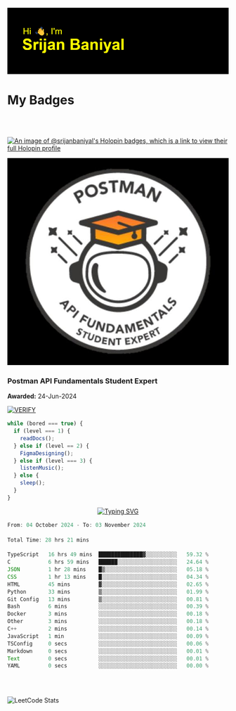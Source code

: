 ![Header](./header.png)

# My Badges

<Br />
<Br />

[![An image of @srijanbaniyal's Holopin badges, which is a link to view their full Holopin profile](https://holopin.me/srijanbaniyal)](https://holopin.io/@srijanbaniyal)

[![Postman API Fundamentals Student Expert](/Postman.jpeg)](https://api.badgr.io/public/assertions/r9BLLy0oTfKJBbkGuDI1zA)

### Postman API Fundamentals Student Expert

**Awarded:** 24-Jun-2024

[![VERIFY](https://img.shields.io/badge/VERIFY-blue)](https://badgecheck.io?url=https%3A%2F%2Fapi.badgr.io%2Fpublic%2Fassertions%2Fr9BLLy0oTfKJBbkGuDI1zA)

```javascript
while (bored === true) {
  if (level === 1) {
    readDocs();
  } else if (level == 2) {
    FigmaDesigning();
  } else if (level === 3) {
    listenMusic();
  } else {
    sleep();
  }
}
```

<p align="center">
  <a href="https://git.io/typing-svg"><img src="https://readme-typing-svg.demolab.com?font=Tilt+Prism&size=30&pause=1000&color=0FF75B&center=true&vCenter=true&width=800&height=80&lines=Time+spent+on+various+Programming+languages" alt="Typing SVG" /></a>
</p>

<!--START_SECTION:waka-->

```TypeScript
From: 04 October 2024 - To: 03 November 2024

Total Time: 28 hrs 21 mins

TypeScript   16 hrs 49 mins  ██████████████▓░░░░░░░░░░   59.32 %
C            6 hrs 59 mins   ██████░░░░░░░░░░░░░░░░░░░   24.64 %
JSON         1 hr 28 mins    █▒░░░░░░░░░░░░░░░░░░░░░░░   05.18 %
CSS          1 hr 13 mins    █░░░░░░░░░░░░░░░░░░░░░░░░   04.34 %
HTML         45 mins         ▓░░░░░░░░░░░░░░░░░░░░░░░░   02.65 %
Python       33 mins         ▒░░░░░░░░░░░░░░░░░░░░░░░░   01.99 %
Git Config   13 mins         ▒░░░░░░░░░░░░░░░░░░░░░░░░   00.81 %
Bash         6 mins          ░░░░░░░░░░░░░░░░░░░░░░░░░   00.39 %
Docker       3 mins          ░░░░░░░░░░░░░░░░░░░░░░░░░   00.18 %
Other        3 mins          ░░░░░░░░░░░░░░░░░░░░░░░░░   00.18 %
C++          2 mins          ░░░░░░░░░░░░░░░░░░░░░░░░░   00.14 %
JavaScript   1 min           ░░░░░░░░░░░░░░░░░░░░░░░░░   00.09 %
TSConfig     0 secs          ░░░░░░░░░░░░░░░░░░░░░░░░░   00.06 %
Markdown     0 secs          ░░░░░░░░░░░░░░░░░░░░░░░░░   00.01 %
Text         0 secs          ░░░░░░░░░░░░░░░░░░░░░░░░░   00.01 %
YAML         0 secs          ░░░░░░░░░░░░░░░░░░░░░░░░░   00.00 %
```

<!--END_SECTION:waka-->

<Br />
<Br />

![LeetCode Stats](https://leetcard.jacoblin.cool/Srijan-Baniyal?theme=dark&font=Rasa&ext=contest)
